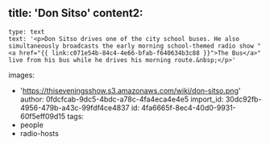 title: 'Don Sitso'
content2:
  -
    type: text
    text: '<p>Don Sitso drives one of the city school buses. He also simultaneously broadcasts the early morning school-themed radio show "<a href="{{ link:c071e54b-84c4-4e66-bfab-f640634b3c88 }}">The Bus</a>" live from his bus while he drives his morning route.&nbsp;</p>'
images:
  - 'https://thiseveningsshow.s3.amazonaws.com/wiki/don-sitso.png'
author: 0fdcfcab-9dc5-4bdc-a78c-4fa4eca4e4e5
import_id: 30dc92fb-4956-479b-a43c-99fdf4ce4837
id: 4fa6665f-8ec4-40d0-9931-60f5eff09d15
tags:
  - people
  - radio-hosts
